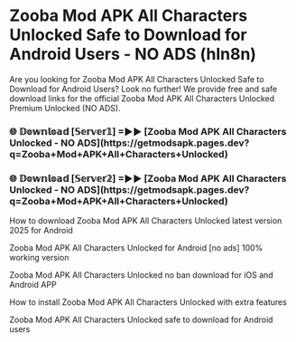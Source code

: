 # Zooba Mod APK All Characters Unlocked Safe to Download for Android Users - NO ADS (hln8n)

Are you looking for Zooba Mod APK All Characters Unlocked Safe to Download for Android Users? Look no further! We provide free and safe download links for the official Zooba Mod APK All Characters Unlocked Premium Unlocked (NO ADS).

<h3>🌐 𝔻𝕠𝕨𝕟𝕝𝕠𝕒𝕕 [𝕊𝕖𝕣𝕧𝕖𝕣𝟙] =►► [Zooba Mod APK All Characters Unlocked - NO ADS](https://getmodsapk.pages.dev?q=Zooba+Mod+APK+All+Characters+Unlocked)</h3>

<h3>🌐 𝔻𝕠𝕨𝕟𝕝𝕠𝕒𝕕 [𝕊𝕖𝕣𝕧𝕖𝕣𝟚] =►► [Zooba Mod APK All Characters Unlocked - NO ADS](https://getmodsapk.pages.dev?q=Zooba+Mod+APK+All+Characters+Unlocked)</h3>

How to download Zooba Mod APK All Characters Unlocked latest version 2025 for Android

Zooba Mod APK All Characters Unlocked for Android [no ads] 100% working version

Zooba Mod APK All Characters Unlocked no ban download for iOS and Android APP

How to install Zooba Mod APK All Characters Unlocked with extra features

Zooba Mod APK All Characters Unlocked safe to download for Android users